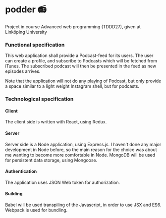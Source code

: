 # podder :radio:

Project in course Advanced web programming (TDDD27), given at Linköping University

### Functional specification
This web application shall provide a Podcast-feed for its users. The user can create a profile, and subscribe to Podcasts which will be fetched from iTunes. The subscribed podcast will then be presented in the feed as new episodes arrives.

Note that the application will not do any playing of Podcast, but only provide a space similar to a light weight Instagram shell, but for podcasts. 

### Technological specification

#### Client

The client side is written with React, using Redux.

#### Server

Server side is a Node application, using Express.js. I haven't done any major development in Node before, so the main reason for the choice was about me wanting to become more comfortable in Node. MongoDB will be used for persistent data storage, using Mongoose.

#### Authentication

The application uses JSON Web token for authorization.

#### Building

Babel will be used transpiling of the Javascript, in order to use JSX and ES6. Webpack is used for bundling.



